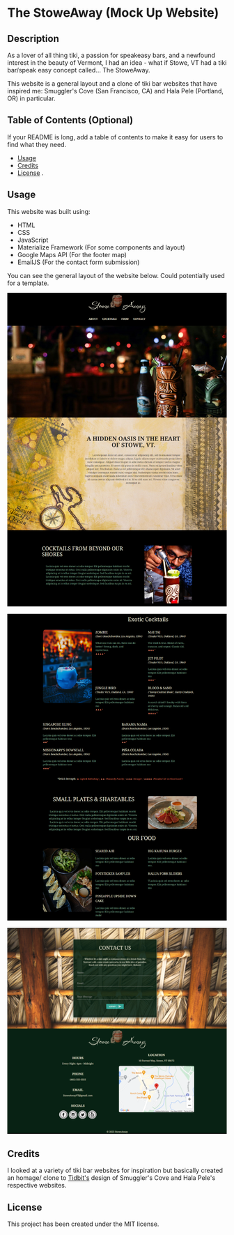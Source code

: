# The StoweAway (Mock Up Website)

## Description

As a lover of all thing tiki, a passion for speakeasy bars, and a newfound interest in the beauty of Vermont, I had an idea - what if Stowe, VT had a tiki bar/speak easy concept called... The StoweAway. 

This website is a general layout and a clone of tiki bar websites that have inspired me: Smuggler's Cove (San Francisco, CA) and Hala Pele (Portland, OR) in particular.

## Table of Contents (Optional)

If your README is long, add a table of contents to make it easy for users to find what they need.

- [Usage](#usage)
- [Credits](#credits)
- [License](#license)
.
## Usage

This website was built using:   
- HTML
- CSS
- JavaScript
- Materialize Framework (For some components and layout)
- Google Maps API (For the footer map) 
- EmailJS (For the contact form submission)

You can see the general layout of the website below. Could potentially used for a template.

![Stowe Away Website Screenshot #1](assets/Screenshot1.png)

![Stowe Away Website Screenshot #2](assets/Screenshot2.png)

![Stowe Away Website Screenshot #3](assets/Screenshot3.png)

## Credits

I looked at a variety of tiki bar websites for inspiration but basically created an homage/ clone to [Tidbit's](http://tidbitdesign.com/) design of Smuggler's Cove and Hala Pele's respective websites.  

## License

This project has been created under the MIT license.
